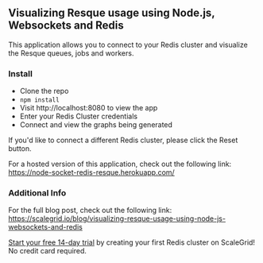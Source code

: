## Visualizing Resque usage using Node.js, Websockets and Redis

This application allows you to connect to your Redis cluster and visualize the Resque queues, jobs and workers.

### Install
- Clone the repo
- ```npm install```
- Visit http://localhost:8080 to view the app
- Enter your Redis Cluster credentials
- Connect and view the graphs being generated

If you'd like to connect a different Redis cluster, please click the Reset button.

For a hosted version of this application, check out the following link: https://node-socket-redis-resque.herokuapp.com/

### Additional Info

For the full blog post, check out the following link: https://scalegrid.io/blog/visualizing-resque-usage-using-node-js-websockets-and-redis

[Start your free 14-day trial](https://console.scalegrid.io/users/register) by creating your first Redis cluster on ScaleGrid! No credit card required.
